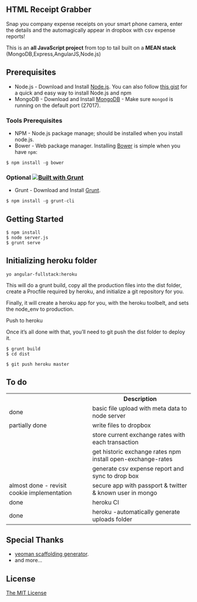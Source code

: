 ## HTML Receipt Grabber 
Snap you company expense receipts on your smart phone camera, enter the details and the automagically appear in dropbox with csv expense reports!

This is an  **all JavaScript project** from top to tail built on a **MEAN stack** (MongoDB,Express,AngularJS,Node.js)



## Prerequisites
* Node.js - Download and Install [Node.js](http://www.nodejs.org/download/). You can also follow [this gist](https://gist.github.com/isaacs/579814) for a quick and easy way to install Node.js and npm
* MongoDB - Download and Install [MongoDB](http://docs.mongodb.org/manual/installation/) - Make sure `mongod` is running on the default port (27017).

### Tools Prerequisites
* NPM - Node.js package manage; should be installed when you install node.js.
* Bower - Web package manager. Installing [Bower](http://bower.io/) is simple when you have `npm`:

```
$ npm install -g bower
```

### Optional [![Built with Grunt](https://cdn.gruntjs.com/builtwith.png)](http://gruntjs.com/)
* Grunt - Download and Install [Grunt](http://gruntjs.com).
```
$ npm install -g grunt-cli
```


## Getting Started

```
$ npm install
$ node server.js
$ grunt serve
```

## Initializing heroku folder

```
yo angular-fullstack:heroku
```
This will do a grunt build, copy all the production files into the dist folder, create a Procfile required by heroku, and initialize a git repository for you.

Finally, it will create a heroku app for you, with the heroku toolbelt, and sets the node_env to production.

Push to heroku

Once it’s all done with that, you’ll need to git push the dist folder to deploy it.

```
$ grunt build
$ cd dist

$ git push heroku master
```




## To do
<table>
  <tr>
    <th></th><th>Description</th>
  </tr>
  <tr>
    <td>done</td><td>basic file upload with meta data to node server</td>
  </tr>
  <tr>
    <td>partially done</td><td>write files to dropbox</td>
  </tr>
  <tr>
    <td></td><td>store current exchange rates with each transaction</td>
  </tr>
    <tr>
    <td></td><td>get historic exchange rates npm install open-exchange-rates</td>
  </tr>
    <tr>
    <td></td><td>generate csv expense report and sync to drop box</td>
  </tr>
      <tr>
    <td>almost done - revisit cookie implementation</td><td>secure app with passport & twitter & known user in mongo</td>
  </tr>
  <tr>
    <td>done</td><td>heroku CI </td>
  </tr>
    <tr>
    <td>done</td><td>heroku -automatically generate uploads folder </td>
  </tr>
  </table>


## Special Thanks
 * [yeoman scaffolding generator](http://tylerhenkel.com/creating-apps-with-angular-and-node-using-yeoman/).
 * and more...



## License
[The MIT License](http://opensource.org/licenses/MIT)
